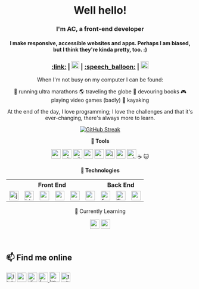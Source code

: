 <div align='center'>

<h1><strong>Well hello!</strong></h1>
<h3>I'm AC, a front-end developer</h3>
<h4>I make responsive, accessible websites and apps.  Perhaps I am biased, but I think they're kinda pretty, too. :)</h4>

<h3><a href='https://www.achulslander.com/'>:link:</a> | <a href='https://blog.achulslander.com/'><img height='21' width='21' alt='hashnode' src='https://cdn.simpleicons.org/hashnode/#2962FF'  /></a> | <a href='https://www.achulslander.com/#contact/'>:speech_balloon:</a> | <a href='https://www.buymeacoffee.com/alleycaaat' ><img height='21' width='21' alt='buy me a coffee' src='https://cdn.simpleicons.org/buymeacoffee/#FFDD00' /></a></h3>

When I'm not busy on my computer I can be found:

:feet: running ultra marathons
:earth_americas: traveling the globe
:book: devouring books
:video_game: playing video games (badly)
:ocean: kayaking

At the end of the day, I love programming; I love the challenges and that it's ever-changing, there's always more to learn. 

<div align='center'>
  
[![GitHub Streak](https://streak-stats.demolab.com?user=alleycaaat&theme=material-palenight&hide_border=true&date_format=j%20M%5B%20Y%5D&card_width=375)](https://git.io/streak-stats)

<strong>:wrench: Tools</strong>
  
<a href='https://code.visualstudio.com'><img height='25' width='25' alt='vs code' src='https://cdn.simpleicons.org/visualstudiocode/#007ACC' /></a>
<a href='https://git-scm.com/'><img height='25' width='25' alt='git' src='https://cdn.simpleicons.org/git/#F05025' /></a>
<a href='https://github.com/'><img height='25' width='25' alt='github' src='https://cdn.simpleicons.org/github/454545' /></a>
<a href='https://npmjs.com'><img height='25' width='25' alt='npm' src='https://cdn.simpleicons.org/npm/#CB3837' /></a>
<a href='https://analytics.google.com/analytics/web/'><img height='25' width='25' alt='google analytics' src='https://cdn.simpleicons.org/googleanalytics/#E37400' /></a>
<a href='https://jamstack.wtf/'><img height='25' width='25' alt='jamstack' src='https://cdn.simpleicons.org/jamstack/#F0047F' /></a>
<a href='https://www.gimp.org/'><img height='25' width='25' src='https://cdn.simpleicons.org/gimp/#5C5543' /></a>
<a href='https://www.adobe.com/products/photoshop.html'><img height='25' width='25' alt='adobe photoshop' src='https://cdn.simpleicons.org/adobephotoshop/#31A8FF' /></a>
:coffee:
:cat:

</div>  

<strong>:floppy_disk: Technologies</strong>

<table>
<tr>
<th colspan='6' align='center'>Front End</th><th colspan='3' align='center'>Back End</th>
</tr>

<tr>
<td><a href='https://www.javascript.com/'><img height='25' width='25' alt='javascript' src='https://cdn.simpleicons.org/javascript/#F7DF1E' /> </a></td>
<td><a href='https://developer.mozilla.org/en-US/docs/Glossary/HTML5'><img height='25' width='25' alt='html5' src='https://cdn.simpleicons.org/html5/#E34F26' /> </a></td>
<td><a href='https://www.css3.info/'><img height='25' width='25' alt='css3' src='https://cdn.simpleicons.org/css3/#1572B6' /> </a></td>
<td><a href='https://sass-lang.com/'><img height='25' width='25' alt='sass' src='https://cdn.simpleicons.org/sass/#CC6699' /> </a></td>
<td><a href='https://reactjs.org/'><img height='25' width='25' alt='react' src='https://cdn.simpleicons.org/react/#61DAFB' /></a></td>
<td><a href='https://netlify.com'><img height='25' width='25' alt='netlify' src='https://cdn.simpleicons.org/netlify/#00C7B7' /></a></td>

<td><a href='https://fauna.com/'><img height='25' width='25' alt='fauna' src='https://cdn.simpleicons.org/fauna/#3A1AB6' /></a></td>
<td><a href='https://firebase.google.com/'><img height='25' width='25' alt='firebase' src='https://cdn.simpleicons.org/firebase/#FFCA28' /></a></td>
<td><a href='https://appwrite.io/'><img height='25' width='25' alt='appwrite' src='https://cdn.simpleicons.org/appwrite/#F02E65' /></a></td>
</tr>
</table>


🌱 Currently Learning<th colspan='5'>

<a href='https://nextjs.org/'><img height='25' width='25' alt='nextjs' src='https://cdn.simpleicons.org/next.js/454545' /></a>
<a href='https://reactnative.dev/'><img height='25' width='25' alt='react native' src='https://cdn.simpleicons.org/react/#61DAFB' /></a>
</details>


<!--
<details>
<summary>:mortar_board: How I learn</summary>
<a href='https://www.freecodecamp.org/achulslander'><img height='25' width='25' alt='freecodecamp' src='https://cdn.simpleicons.org/freecodecamp/454545' /></a>
<td><a href='https://www.udemy.com/course/react-native-the-practical-guide/'><img height='25' width='25' alt='udemy' src='https://cdn.simpleicons.org/udemy/#A435F0' /> </a>
<a href='https://developer.mozilla.org/'><img height='25' width='25' alt='mdn web docs' src='https://cdn.simpleicons.org/mdnwebdocs/454545' /></a>
<a href='https://www.coursera.org/'><img height='25' width='25' alt='coursera' src='https://cdn.simpleicons.org/coursera/#0056D2' /></a>
<a href='https://stackoverflow.com/'><img height='25' width='25' alt='stack overflow' src='https://cdn.simpleicons.org/stackoverflow/#F58025' /></a>
</details>
-->
  
</div>
<br>

## 📫 Find me online

<a href='https://www.linkedin.com/in/achulslander'><img height='25' width='25' alt='linkedin' src='https://cdn.simpleicons.org/linkedin/#0A66C2'></a>
<a href='https://codepen.io/alleycaaat'>   <img height='25' width='25' alt='codepen' src='https://cdn.simpleicons.org/codepen/454545/'></a>
<a href='https://discordapp.com/users/427569685366833174'>   <img height='25' width='25' alt='discord' src='https://cdn.simpleicons.org/discord/#5865F2'></a>
<a href='https://www.frontendmentor.io/profile/alleycaaat'>   <img height='25' width='25' alt='front end mentor' src='https://cdn.simpleicons.org/frontendmentor/#3F54A3'></a><a href='https://ko-fi.com/alleycaaat'>   <img height='27' width='27' src='https://cdn.simpleicons.org/kofi/FF5E5B' alt='ko fi logo'></a>
<a href='https://twitter.com/achulslander'>   <img height='25' width='25' alt='twitter' src='https://cdn.simpleicons.org/twitter/#1DA1F2'></a>
